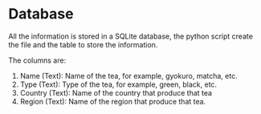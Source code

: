 # Database
All the information is stored in a SQLite database, the python script create the file and the table to store the information.

The columns are:
1. Name (Text): Name of the tea, for example, gyokuro, matcha, etc.
2. Type (Text): Type of the tea, for example, green, black, etc.
3. Country (Text): Name of the country that produce that tea
4. Region (Text): Name of the region that produce that tea.